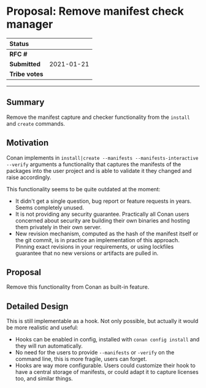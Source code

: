 # Proposal: Remove manifest check manager

| **Status**        |                          |
|:------------------|:-------------------------|
| **RFC #**         |                          |
| **Submitted**     | 2021-01-21               |
| **Tribe votes**   |                          |

---


## Summary

Remove the manifest capture and checker functionality from the ``install`` and ``create`` commands.


## Motivation

Conan implements in ``install|create --manifests --manifests-interactive --verify`` arguments a functionality that captures the manifests of the packages into the
user project and is able to validate it they changed and raise accordingly.

This functionality seems to be quite outdated at the moment:
- It didn't get a single question, bug report or feature requests in years. Seems completely unused.
- It is not providing any security guarantee. Practically all Conan users concerned about security are building their own binaries and hosting them privately in their own server.
- New revision mechanism, computed as the hash of the manifest itself or the git commit, is in practice an implementation of this approach. Pinning exact revisions in your requirements, or using lockfiles guarantee that no new versions or artifacts are pulled in.


## Proposal

Remove this functionality from Conan as built-in feature.

## Detailed Design

This is still implementable as a hook. Not only possible, but actually it would be more realistic and useful:

- Hooks can be enabled in config, installed with ``conan config install`` and they will run automatically.
- No need for the users to provide ``--manifests`` or ``-verify`` on the command line, this is more fragile, users can forget.
- Hooks are way more configurable. Users could customize their hook to have a central storage of manifests, or could adapt it to capture licenses too, and similar things.
